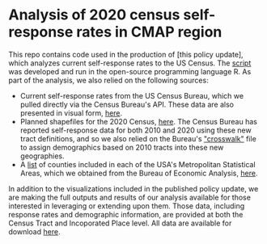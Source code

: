 # Analysis of 2020 census self-response rates in CMAP region

This repo contains code used in the production of [this policy update], which analyzes current self-response rates to the US Census. The [script](script.R) was developed and run in the open-source programming language R. As part of the analysis, we also relied on the following sources:
- Current self-response rates from the US Census Bureau, which we pulled directly via the Census Bureau's API. These data are also presented in visual form, [here](https://2020census.gov/en/response-rates.html).
- Planned shapefiles for the 2020 Census, [here](https://data.world/uscensusbureau/2020-census-response-rates/workspace). The Census Bureau has reported self-response data for both 2010 and 2020 using these new tract definitions, and so we also relied on the Bureau's ["crosswalk"](Data\rr_tract_rel.txt) file to assign demographics based on 2010 tracts into these new geographies.
- A [list](Data\County_MSA_Crosswalk.csv) of counties included in each of the USA's Metropolitan Statistical Areas, which we obtained from the Bureau of Economic Analysis, [here](https://apps.bea.gov/regional/docs/msalist.cfm).

In addition to the visualizations included in the published policy update, we are making the full outputs and results of our analysis available for those interested in leveraging or extending upon them. Those data, including response rates and demographic information, are provided at both the Census Tract and Incoporated Place level. All data are available for download [here](Output).

